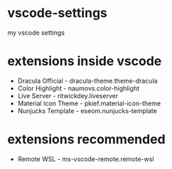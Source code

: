 # vscode-settings
my vscode settings

# extensions inside vscode
- Dracula Official - dracula-theme.theme-dracula
- Color Highlight - naumovs.color-highlight
- Live Server - ritwickdey.liveserver
- Material Icon Theme - pkief.material-icon-theme
- Nunjucks Template - eseom.nunjucks-template

# extensions recommended
- Remote WSL - ms-vscode-remote.remote-wsl
